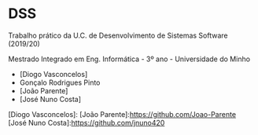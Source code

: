 # DSS
Trabalho prático da U.C. de Desenvolvimento de Sistemas Software (2019/20)

Mestrado Integrado em Eng. Informática - 3º ano - Universidade do Minho

* [Diogo Vasconcelos]
* Gonçalo Rodrigues Pinto
* [João Parente]
* [José Nuno Costa]

[Diogo Vasconcelos]:
[João Parente]:https://github.com/Joao-Parente
[José Nuno Costa]:https://github.com/jnuno420